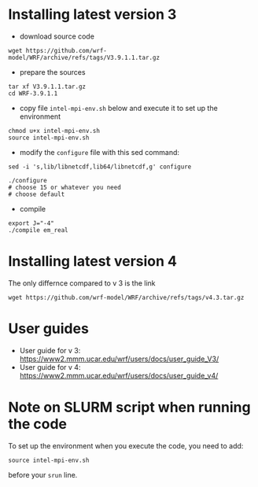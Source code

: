 # Installing latest version 3
- download source code 
```
wget https://github.com/wrf-model/WRF/archive/refs/tags/V3.9.1.1.tar.gz
```
- prepare the sources
```
tar xf V3.9.1.1.tar.gz
cd WRF-3.9.1.1
```
- copy file `intel-mpi-env.sh` below and execute it to set up the environment
```
chmod u+x intel-mpi-env.sh
source intel-mpi-env.sh
```
- modify the `configure` file with this sed command:
```
sed -i 's,lib/libnetcdf,lib64/libnetcdf,g' configure
```
```
./configure
# choose 15 or whatever you need
# choose default
```
- compile
```
export J="-4"
./compile em_real
```

# Installing latest version 4
The only differnce compared to v 3 is the link
```
wget https://github.com/wrf-model/WRF/archive/refs/tags/v4.3.tar.gz
```

# User guides
- User guide for v 3:
  https://www2.mmm.ucar.edu/wrf/users/docs/user_guide_V3/
- User guide for v 4:
  https://www2.mmm.ucar.edu/wrf/users/docs/user_guide_v4/
  
 # Note on SLURM script when running the code
 To set up the environment when you execute the code, you need to add:
 ```
 source intel-mpi-env.sh
 ```
 before your `srun` line.
 
